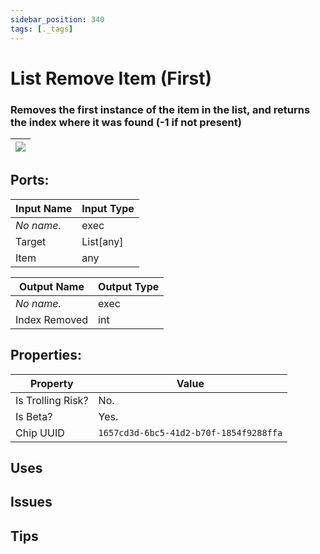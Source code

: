 ```yaml
---
sidebar_position: 340
tags: [._tags]
---
```


# List Remove Item (First)


### Removes the first instance of the item in the list, and returns the index where it was found (-1 if not present)

| ![](https://images-ext-2.discordapp.net/external/MPmIaQzlEPmgGWlgi-WxBBXt0Bjv_zWPkg1y1f_sy3s/https/www.recroomcircuits.com/image/circuit/absolute-value?width=206&height=108) |
|-----|

## Ports:

| Input Name | Input Type |
|-----------|-----------|
| *No name.* | exec |
| Target | List[any] |
| Item | any |

| Output Name | Output Type |
|-----------|-----------|
| *No name.* | exec |
| Index Removed | int |

## Properties:

| Property  | Value |
|-------------------|-----------|
| Is Trolling Risk? | No. |
| Is Beta? | Yes. |
| Chip UUID | `1657cd3d-6bc5-41d2-b70f-1854f9288ffa` |

## Uses

## Issues

## Tips